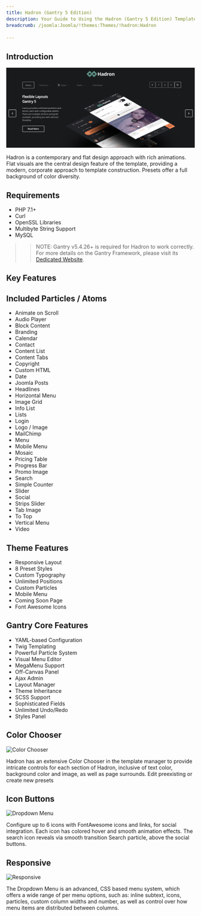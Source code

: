 ```yaml
---
title: Hadron (Gantry 5 Edition)
description: Your Guide to Using the Hadron (Gantry 5 Edition) Template for Joomla
breadcrumb: /joomla:Joomla/!themes:Themes/!hadron:Hadron

---
```


Introduction
-----

![](assets/hadron.png)

Hadron is a contemporary and flat design approach with rich animations. Flat visuals are the central design feature of the template, providing a modern, corporate approach to template construction. Presets offer a full background of color diversity.

Requirements
-----
* PHP 7.1+
* Curl
* OpenSSL Libraries
* Multibyte String Support
* MySQL

>> NOTE: Gantry v5.4.26+ is required for Hadron to work correctly. For more details on the Gantry Framework, please visit its [Dedicated Website](http://gantry.org).

Key Features
-----


## Included Particles / Atoms

* Animate on Scroll
* Audio Player
* Block Content
* Branding
* Calendar
* Contact
* Content List
* Content Tabs
* Copyright
* Custom HTML
* Date
* Joomla Posts
* Headlines
* Horizontal Menu
* Image Grid
* Info List
* Lists
* Login
* Logo / Image
* MailChimp
* Menu
* Mobile Menu
* Mosaic
* Pricing Table
* Progress Bar
* Promo Image
* Search
* Simple Counter
* Slider
* Social
* Strips Slider
* Tab Image
* To Top
* Vertical Menu
* Video

## Theme Features

* Responsive Layout
* 8 Preset Styles
* Custom Typography
* Unlimited Positions
* Custom Particles
* Mobile Menu
* Coming Soon Page
* Font Awesome Icons

## Gantry Core Features

* YAML-based Configuration
* Twig Templating
* Powerful Particle System
* Visual Menu Editor
* MegaMenu Support
* Off-Canvas Panel
* Ajax Admin
* Layout Manager
* Theme Inheritance
* SCSS Support
* Sophisticated Fields
* Unlimited Undo/Redo
* Styles Panel

## Color Chooser

![Color Chooser](ft-2.jpg)

Hadron has an extensive Color Chooser in the template manager to provide intricate controls for each section of Hadron, inclusive of text color, background color and image, as well as page surrounds. Edit preexisting or create new presets

## Icon Buttons

![Dropdown Menu](ft-3.jpg)

Configure up to 6 icons with FontAwesome icons and links, for social integration. Each icon has colored hover and smooth animation effects. The search icon reveals via smooth transition Search particle, above the social buttons.

## Responsive

![Responsive](ft-4.jpg)

The Dropdown Menu is an advanced, CSS based menu system, which offers a wide range of per menu options, such as: inline subtext, icons, particles, custom column widths and number, as well as control over how menu items are distributed between columns.
